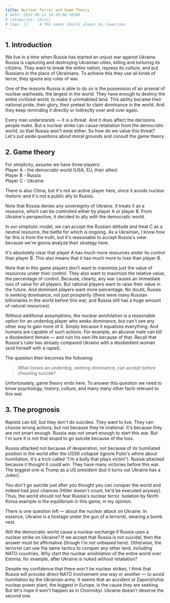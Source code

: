 ```yaml
---
title: Nuclear Terror and Game Theory
# date: 2022-08-12 19:10:00 +0300
# categories: [misc]
# tags: []     # TAG names should always be lowercase
--- 
```


## 1. Introduction

We live in a time when Russia has started an unjust war against Ukraine. Russia is capturing and destroying Ukrainian cities, killing and torturing its citizens. They want to break the entire nation, repress its culture, and put Russians in the place of Ukrainians. To achieve this they use all kinds of terror, they ignore any rules of war.

One of the reasons Russia is able to do so is the possession of an arsenal of nuclear warheads, the largest in the world. They have enough to destroy the entire civilized world, to make it uninhabited land. This ability became their national pride, their glory, their pretext to claim dominance in the world. And they keep reminding it directly or indirectly over and over again.

Every man understands — it is a threat. And it does affect the decisions people make. But a nuclear strike can cause retaliation from the democratic world, so that Russia won't exist either. So how do we value this threat? Let's put aside questions about moral grounds and consult the game theory.

## 2. Game theory

For simplicity, assume we have three players:  
Player A - the democratic world (USA, EU, their allies)  
Player B - Russia  
Player C - Ukraine

There is also China, but it's not an active player here, since it avoids nuclear rhetoric and it's not a public ally to Russia.

Note that Russia denies any sovereignty of Ukraine. It treats it as a resource, which can be controlled either by player A or player B. From Ukraine's perspective, it decided to ally with the democratic world.

In our simplistic model, we can accept the Russian attitude and treat C as a neutral resource, the battle for which is ongoing. As a Ukrainian, I know how far this is from the truth, but it's reasonable to accept Russia's view because we're gonna analyze their strategy here.

It's absolutely clear that player A has much more resources under its control than player B. This also means that it has much more to lose than player B.

Note that in this game players don't want to maximize just the value of resources under their control. They also want to maximize the relative value, the percentage of control. Because, clearly, any war causes an immediate loss of value for all players. But rational players want to raise their value in the future. And dominant players want more percentage. No doubt, Russia is seeking dominance, not just prosperity (there were many Russian billionaires in the world before this war, and Russia still has a huge amount of natural resources).

Without additional assumptions, the nuclear annihilation is a reasonable option for an underdog player who seeks dominance, but can't see any other way to gain more of it. Simply because it equalizes everything. And humans are capable of such actions. For example, an abusive male can kill a disobedient female — and ruin his own life because of that. Recall that Russia's ruler has already compared Ukraine with a disobedient woman (and himself with a rapist).

The question then becomes the following:

> What losses an underdog, seeking dominance, can accept before choosing suicide?

Unfortunately, game theory ends here. To answer this question we need to know psychology, history, culture, and many many other facts relevant
to this war.


## 3. The prognosis

Rapists can kill, but they don't do suicides. They want to live. They can choose wrong actions, but not because they're irrational. It's because they are not smart enough. Russia was not smart enough to start this war. But I'm sure it is not that stupid to go suicide because of the loss.

Russia attacked not because of desperation, not because of its humiliated position in the world after the USSR collapse (ignore Putin's whine about humiliation, it's a trick called "I'm a bully that plays victim"). Russia attacked because it thought it could win. They have many victories before this war. The biggest one is Trump as a US president (but it turns out Ukraine has a Joker).

You don't go suicide just after you thought you can conquer the world and indeed had your chances (Hitler doesn't count, he'd be executed anyway). Thus, the world should not fear Russia's nuclear terror. Isolation by North Korea example is the equilibrium in this game, in my opinion.

There is one question left — about the nuclear attack on Ukraine. In essence, Ukraine is a hostage under the gun of a terrorist, wearing a bomb vest.

Will the democratic world cause a nuclear exchange if Russia uses a nuclear strike on Ukraine? If we accept that Russia is not suicidal, then the answer must be affirmative (though I'm not unbiased here). Otherwise, the terrorist can use the same tactics to conquer any other land, including NATO countries. Why start the nuclear annihilation of the entire world over Estonia, for example, after Ukraine is nuked without retaliation?

Despite my confidence that there won't be nuclear strikes, I think that Russia will provoke direct NATO involvement one way or another — to avoid humiliation by the Ukrainian army. It seems that an accident at Zaporizhzhia nuclear power plant, the biggest in Europe, is the cause they are seeking. But let's hope it won't happen as in Chornobyl. Ukraine doesn't deserve the second one.